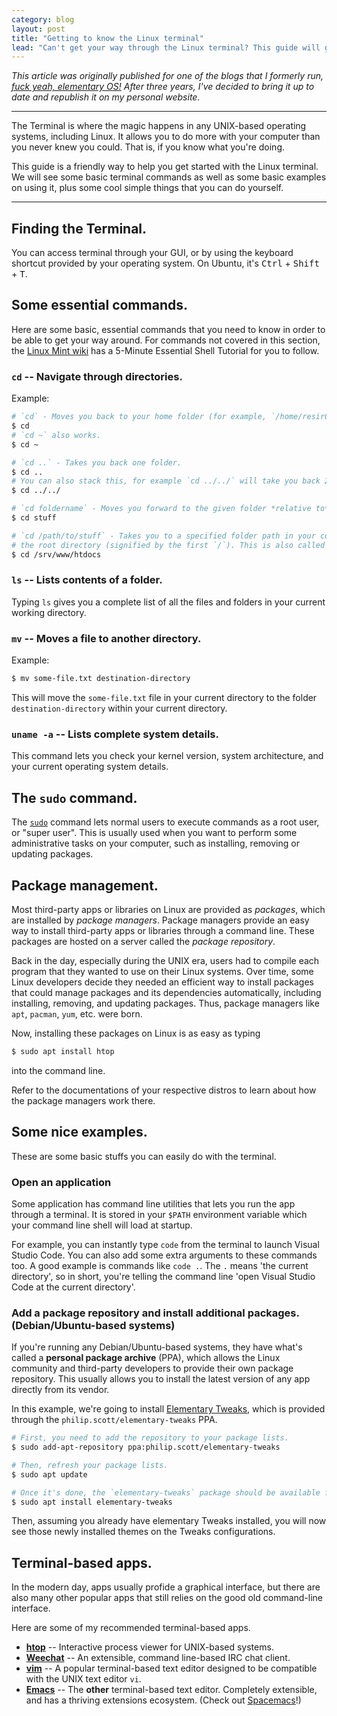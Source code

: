 ```yaml
---
category: blog
layout: post
title: "Getting to know the Linux terminal"
lead: "Can't get your way through the Linux terminal? This guide will get you up and running in minutes."
---
```


<!-- Add image here in the future. -->

*This article was originally published for one of the blogs that I formerly run, [fuck yeah, elementary OS!](https://fuckyeah-elementaryos.tumblr.com/post/84584655168/getting-to-know-the-linux-terminal-a-fyeos-guide) After three years, I've decided to bring it up to date and republish it on my personal website.*

***

The Terminal is where the magic happens in any UNIX-based operating systems, including Linux. It allows you to do more with your computer than you never knew you could. That is, if you know what you're doing.

This guide is a friendly way to help you get started with the Linux terminal. We will see some basic terminal commands as well as some basic examples on using it, plus some cool simple things that you can do yourself.

***

## Finding the Terminal.

You can access terminal through your GUI, or by using the keyboard shortcut provided by your operating system. On Ubuntu, it's <kbd>Ctrl</kbd> + <kbd>Shift</kbd> + <kbd>T</kbd>.

## Some essential commands.

Here are some basic, essential commands that you need to know in order to be able to get your way around. For commands not covered in this section, the [Linux Mint wiki](http://community.linuxmint.com/tutorial/view/100) has a 5-Minute Essential Shell Tutorial for you to follow.

### `cd` -- Navigate through directories.

Example:

```bash
# `cd` - Moves you back to your home folder (for example, `/home/resir014`).
$ cd
# `cd ~` also works.
$ cd ~

# `cd ..` - Takes you back one folder.
$ cd ..
# You can also stack this, for example `cd ../../` will take you back 2 folders.
$ cd ../../

# `cd foldername` - Moves you forward to the given folder *relative to* your current folder.
$ cd stuff

# `cd /path/to/stuff` - Takes you to a specified folder path in your computer, starting from
# the root directory (signified by the first `/`). This is also called an 'absolute path'.
$ cd /srv/www/htdocs
```

### `ls` -- Lists contents of a folder.

Typing `ls` gives you a complete list of all the files and folders in your current working directory.

<!-- Add image here in the future. -->

### `mv` -- Moves a file to another directory.

Example:

```bash
$ mv some-file.txt destination-directory
```

This will move the `some-file.txt` file in your current directory to the folder `destination-directory` within your current directory.

<!-- Add image here in the future. -->

### `uname -a` -- Lists complete system details.

This command lets you check your kernel version, system architecture, and your current operating system details.

<!-- Add image here in the future. -->

## The `sudo` command.

The [`sudo`](http://www.sudo.ws/) command lets normal users to execute commands as a root user, or "super user". This is usually used when you want to perform some administrative tasks on your computer, such as installing, removing or updating packages.

## Package management.

Most third-party apps or libraries on Linux are provided as _packages_, which are installed by _package managers_. Package managers provide an easy way to install third-party apps or libraries through a command line. These packages are hosted on a server called the _package repository_.

Back in the day, especially during the UNIX era, users had to compile each program that they wanted to use on their Linux systems. Over time, some Linux developers decide they needed an efficient way to install packages that could manage packages and its dependencies automatically, including installing, removing, and updating packages. Thus, package managers like `apt`, `pacman`, `yum`, etc. were born.

Now, installing these packages on Linux is as easy as typing

```bash
$ sudo apt install htop
```

into the command line.

Refer to the documentations of your respective distros to learn about how the package managers work there.

## Some nice examples.

These are some basic stuffs you can easily do with the terminal.

### Open an application

Some application has command line utilities that lets you run the app through a terminal. It is stored in your `$PATH` environment variable which your command line shell will load at startup.

For example, you can instantly type `code` from the terminal to launch Visual Studio Code. You can also add some extra arguments to these commands too. A good example is commands like `code .`. The `.` means 'the current directory', so in short, you're telling the command line 'open Visual Studio Code at the current directory'.

### Add a package repository and install additional packages. (Debian/Ubuntu-based systems)

If you're running any Debian/Ubuntu-based systems, they have what's called a **personal package archive** (PPA), which allows the Linux community and third-party developers to provide their own package repository. This usually allows you to install the latest version of any app directly from its vendor.

In this example, we're going to install [Elementary Tweaks](https://github.com/elementary-tweaks/elementary-tweaks), which is provided through the `philip.scott/elementary-tweaks` PPA.

```bash
# First, you need to add the repository to your package lists.
$ sudo add-apt-repository ppa:philip.scott/elementary-tweaks

# Then, refresh your package lists.
$ sudo apt update

# Once it's done, the `elementary-tweaks` package should be available for you to install.
$ sudo apt install elementary-tweaks
```

Then, assuming you already have elementary Tweaks installed, you will now see those newly installed themes on the Tweaks configurations.

## Terminal-based apps.

In the modern day, apps usually profide a graphical interface, but there are also many other popular apps that still relies on the good old command-line interface.

Here are some of my recommended terminal-based apps.

* **[htop](http://hisham.hm/htop/)** -- Interactive process viewer for UNIX-based systems.
* **[Weechat](https://weechat.org/)** -- An extensible, command line-based IRC chat client.
* **[vim](https://vim.sourceforge.io/)** -- A popular terminal-based text editor designed to be compatible with the UNIX text editor `vi`.
* **[Emacs](https://www.gnu.org/software/emacs/)** -- The **other** terminal-based text editor. Completely extensible, and has a thriving extensions ecosystem. (Check out [Spacemacs](http://spacemacs.org/)!)
